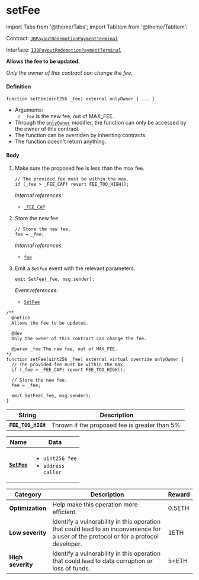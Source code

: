 # setFee

import Tabs from '@theme/Tabs';
import TabItem from '@theme/TabItem';

Contract: [`JBPayoutRedemptionPaymentTerminal`](/docs/v4/deprecated/v3/deprecated/or-payment-terminals/or-abstract/jbpayoutredemptionpaymentterminal/README.md)​‌

Interface: [`IJBPayoutRedemptionPaymentTerminal`](/docs/v4/deprecated/v3/interfaces/ijbpayoutredemptionpaymentterminal.md)

<Tabs>
<TabItem value="Step by step" label="Step by step">

**Allows the fee to be updated.**

_Only the owner of this contract can change the fee._

#### Definition

```
function setFee(uint256 _fee) external onlyOwner { ... }
```

* Arguments:
  * `_fee` is the new fee, out of MAX_FEE.
* Through the [`onlyOwner`](https://docs.openzeppelin.com/contracts/4.x/api/ownership#Ownable-onlyOwner--) modifier, the function can only be accessed by the owner of this contract.
* The function can be overriden by inheriting contracts.
* The function doesn't return anything.

#### Body

1.  Make sure the proposed fee is less than the max fee.

    ```
    // The provided fee must be within the max.
    if (_fee > _FEE_CAP) revert FEE_TOO_HIGH();
    ```

    _Internal references:_

    * [`_FEE_CAP`](/docs/v4/deprecated/v3/deprecated/or-payment-terminals/or-abstract/jbpayoutredemptionpaymentterminal/properties/-_fee_cap.md)
2.  Store the new fee.

    ```
    // Store the new fee.
    fee = _fee;
    ```

    _Internal references:_

    * [`fee`](/docs/v4/deprecated/v3/deprecated/or-payment-terminals/or-abstract/jbpayoutredemptionpaymentterminal/properties/fee.md)

3.  Emit a `SetFee` event with the relevant parameters.

    ```
    emit SetFee(_fee, msg.sender);
    ```

    _Event references:_

    * [`SetFee`](/docs/v4/deprecated/v3/deprecated/or-payment-terminals/or-abstract/jbpayoutredemptionpaymentterminal/events/setfee.md)

</TabItem>

<TabItem value="Code" label="Code">

```
/**
  @notice
  Allows the fee to be updated.

  @dev
  Only the owner of this contract can change the fee.

  @param _fee The new fee, out of MAX_FEE.
*/
function setFee(uint256 _fee) external virtual override onlyOwner {
  // The provided fee must be within the max.
  if (_fee > _FEE_CAP) revert FEE_TOO_HIGH();

  // Store the new fee.
  fee = _fee;

  emit SetFee(_fee, msg.sender);
}
```

</TabItem>

<TabItem value="Errors" label="Errors">

| String             | Description                                    |
| ------------------ | ---------------------------------------------- |
| **`FEE_TOO_HIGH`** | Thrown if the proposed fee is greater than 5%. |

</TabItem>

<TabItem value="Events" label="Events">

| Name                                | Data                                                                           |
| ----------------------------------- | ------------------------------------------------------------------------------ |
| [**`SetFee`**](/docs/v4/deprecated/v3/deprecated/or-payment-terminals/or-abstract/jbpayoutredemptionpaymentterminal/events/setfee.md)                                                 | <ul><li><code>uint256 fee</code></li><li><code>address caller</code></li></ul>                                                                                                                                                                                                                                            |

</TabItem>

<TabItem value="Bug bounty" label="Bug bounty">

| Category          | Description                                                                                                                            | Reward |
| ----------------- | -------------------------------------------------------------------------------------------------------------------------------------- | ------ |
| **Optimization**  | Help make this operation more efficient.                                                                                               | 0.5ETH |
| **Low severity**  | Identify a vulnerability in this operation that could lead to an inconvenience for a user of the protocol or for a protocol developer. | 1ETH   |
| **High severity** | Identify a vulnerability in this operation that could lead to data corruption or loss of funds.                                        | 5+ETH  |

</TabItem>
</Tabs>
